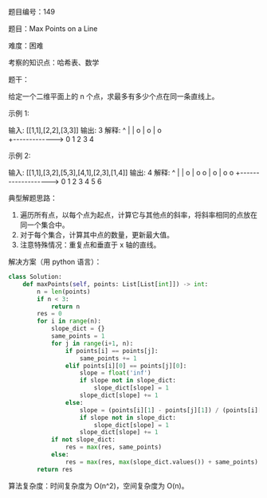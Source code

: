 题目编号：149

题目：Max Points on a Line

难度：困难

考察的知识点：哈希表、数学

题干：

给定一个二维平面上的 n 个点，求最多有多少个点在同一条直线上。

示例 1:

输入: [[1,1],[2,2],[3,3]]
输出: 3
解释:
^
|
|        o
|     o
|  o  
+------------->
0  1  2  3  4

示例 2:

输入: [[1,1],[3,2],[5,3],[4,1],[2,3],[1,4]]
输出: 4
解释:
^
|
|  o
|     o        o
|        o
|  o        o
+------------------->
0  1  2  3  4  5  6

典型解题思路：

1. 遍历所有点，以每个点为起点，计算它与其他点的斜率，将斜率相同的点放在同一个集合中。
2. 对于每个集合，计算其中点的数量，更新最大值。
3. 注意特殊情况：重复点和垂直于 x 轴的直线。

解决方案（用 python 语言）：

```python
class Solution:
    def maxPoints(self, points: List[List[int]]) -> int:
        n = len(points)
        if n < 3:
            return n
        res = 0
        for i in range(n):
            slope_dict = {}
            same_points = 1
            for j in range(i+1, n):
                if points[i] == points[j]:
                    same_points += 1
                elif points[i][0] == points[j][0]:
                    slope = float('inf')
                    if slope not in slope_dict:
                        slope_dict[slope] = 1
                    slope_dict[slope] += 1
                else:
                    slope = (points[i][1] - points[j][1]) / (points[i][0] - points[j][0])
                    if slope not in slope_dict:
                        slope_dict[slope] = 1
                    slope_dict[slope] += 1
            if not slope_dict:
                res = max(res, same_points)
            else:
                res = max(res, max(slope_dict.values()) + same_points)
        return res
```

算法复杂度：时间复杂度为 O(n^2)，空间复杂度为 O(n)。
